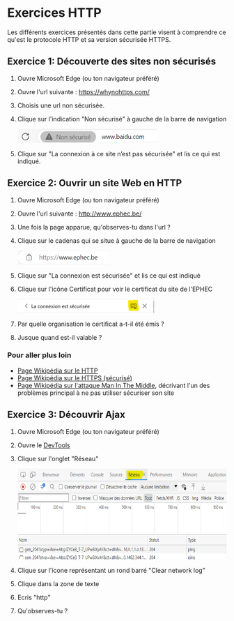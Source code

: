 # Exercices HTTP

Les différents exercices présentés dans cette partie visent à comprendre ce qu'est le protocole HTTP et sa version sécurisée HTTPS.

## Exercice 1: Découverte des sites non sécurisés

 1. Ouvre Microsoft Edge (ou ton navigateur préféré)
 2. Ouvre l'url suivante : https://whynohttps.com/
 3. Choisis une url non sécurisée.
 4. Clique sur l'indication "Non sécurisé" à gauche de la barre de navigation
    
    <img src="images/http-non-securise.png" style="height:2rem" />

 6. Clique sur "La connexion à ce site n’est pas sécurisée" et lis ce qui est indiqué.
 
## Exercice 2: Ouvrir un site Web en HTTP

 1. Ouvre Microsoft Edge (ou ton navigateur préféré)
 2. Ouvre l'url suivante : http://www.ephec.be/
 3. Une fois la page apparue, qu'observes-tu dans l'url ?
 4. Clique sur le cadenas qui se situe à gauche de la barre de navigation

    <img src="images/https-cadenas.png" style="height:2rem" />

 5. Clique sur "La connexion est sécurisée" et lis ce qui est indiqué
 6. Clique sur l'icône Certificat pour voir le certificat du site de l'EPHEC

    <img src="images/https-certificat.png" style="height:2rem" />

 7. Par quelle organisation le certificat a-t-il été émis ?
 8. Jusque quand est-il valable ?
 
### Pour aller plus loin

 * [Page Wikipédia sur le HTTP](https://fr.wikipedia.org/wiki/Hypertext_Transfer_Protocol "HTTP")
 * [Page Wikipédia sur le HTTPS (sécurisé)](https://fr.wikipedia.org/wiki/Hypertext_Transfer_Protocol_Secure "HTTPS")
 * [Page Wikipédia sur l'attaque Man In The Middle](https://fr.wikipedia.org/wiki/Attaque_de_l%27homme_du_milieu "Attaque Man In The Middle"), décrivant l'un des problèmes principal à ne pas utiliser sécuriser son site

## Exercice 3: Découvrir Ajax

 1. Ouvre Microsoft Edge (ou ton navigateur préféré)
 2. Ouvre le [DevTools](../../#devtools)
 3. Clique sur l'onglet "Réseau"

    <img src="images/devtools-reseau.png" style="height:13rem" />

 4. Clique sur l'icone représentant un rond barré "Clear network log"
 5. Clique dans la zone de texte
 6. Ecris "http"
 7. Qu'observes-tu ?
